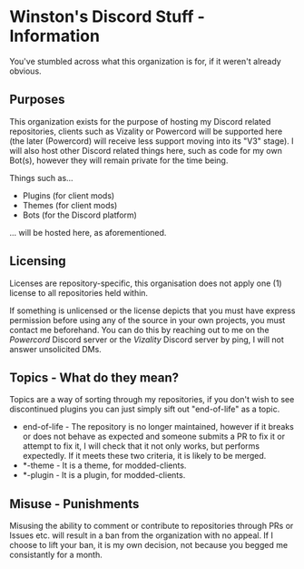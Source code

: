 # Winston's Discord Stuff - Information
You've stumbled across what this organization is for, if it weren't already obvious.

## Purposes
This organization exists for the purpose of hosting my Discord related repositories, clients such as Vizality or Powercord will be supported here (the later (Powercord) will receive less support moving into its "V3" stage). I will also host other Discord related things here, such as code for my own Bot(s), however they will remain private for the time being.

Things such as...

* Plugins (for client mods)
* Themes (for client mods)
* Bots (for the Discord platform)

... will be hosted here, as aforementioned.

## Licensing
Licenses are repository-specific, this organisation does not apply one (1) license to all repositories held within.

If something is unlicensed or the license depicts that you must have express permission before using any of the source in your own projects, you must contact me beforehand. You can do this by reaching out to me on the *Powercord* Discord server or the *Vizality* Discord server by ping, I will not answer unsolicited DMs.

## Topics - What do they mean?
Topics are a way of sorting through my repositories, if you don't wish to see discontinued plugins you can just simply sift out "end-of-life" as a topic.

* end-of-life - The repository is no longer maintained, however if it breaks or does not behave as expected and someone submits a PR to fix it or attempt to fix it, I will check that it not only works, but performs expectedly. If it meets these two criteria, it is likely to be merged.
* \*-theme - It is a theme, for modded-clients.
* \*-plugin - It is a plugin, for modded-clients.

## Misuse - Punishments
Misusing the ability to comment or contribute to repositories through PRs or Issues etc. will result in a ban from the organization with no appeal. If I choose to lift your ban, it is my own decision, not because you begged me consistantly for a month.
